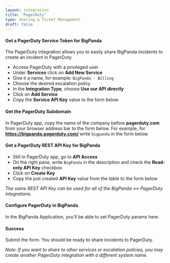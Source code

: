 ```yaml
---
layout: integration
title: "PagerDuty"
type: Sharing & Ticket Management
draft: false
---
```



#### Get a PagerDuty Service Token for BigPanda
The PagerDuty integration allows you to easily share BigPanda incidents to create an incident in PagerDuty.

* Access PagerDuty with a privileged user
* Under **Services** click on **Add New Service**
* Give it a name, for example: `BigPanda - Billing`
* Choose the desired escalation policy
* In the **Integration Type**, choose **Use our API directly**
* Click on **Add Service**
* Copy the **Service API Key** value to the form below

<!-- section-separator -->
#### Get the PagerDuty Subdomain

In PagerDuty app, copy the name of the company before **pagerduty.com** from your browser address bar to the form below. For example, for **https://bigpanda.pagerduty.com/** write `bigpanda` in the form below.

<!-- section-separator -->
#### Get a PagerDuty REST API Key for BigPanda

* Still in PagerDuty app, go to **API Access**
* On the right pane, write `BigPanda` in the description and check the **Read-only API Key** checkbox
* Click on **Create Key**
* Copy the just created **API Key** value from the table to the form below

*The same REST API Key can be used for all of the BigPanda <-> PagerDuty integrations.*

<!-- section-separator -->
#### Configure PagerDuty in BigPanda


<!-- app-only-start -->

<!-- include 'integrations/pagerduty/pagerduty' -->

<!-- app-only-end -->

<!-- docs-only-start -->

In the BigPanda Application, you'll be able to set PagerDuty params here.

<!-- docs-only-end -->

<!-- section-separator -->
#### Success
Submit the form. You should be ready to share incidents to PagerDuty.

*Note: If you want to share to other services or escalation policies, you may create another PagerDuty integration with a different system name.*
